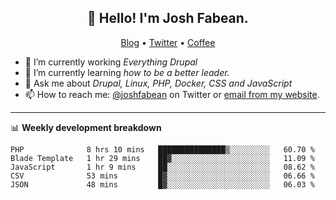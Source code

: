 <h2 align="center">👋 Hello! I'm Josh Fabean.</h2>
<p align="center">
  <a href="https://joshfabean.com">Blog</a> •
  <a href="https://twitter.com/fabean">Twitter</a> •
  <a href="https://www.buymeacoffee.com/LSxne6Yr4">Coffee</a>
</p>

- 🔭 I’m currently working *Everything Drupal*
- 🌱 I’m currently learning *how to be a better leader.*
- 💬 Ask me about *Drupal, Linux, PHP, Docker, CSS and JavaScript*
- 📫 How to reach me: [@joshfabean](https://twitter.com/joshfabean) on Twitter or [email from my website](https://joshfabean.com).

-------

📊 **Weekly development breakdown**
<!--START_SECTION:waka-->
```text
PHP              8 hrs 10 mins   ███████████████▒░░░░░░░░░   60.70 % 
Blade Template   1 hr 29 mins    ██▓░░░░░░░░░░░░░░░░░░░░░░   11.09 % 
JavaScript       1 hr 9 mins     ██░░░░░░░░░░░░░░░░░░░░░░░   08.62 % 
CSV              53 mins         █▓░░░░░░░░░░░░░░░░░░░░░░░   06.66 % 
JSON             48 mins         █▓░░░░░░░░░░░░░░░░░░░░░░░   06.03 % 
```
<!--END_SECTION:waka-->

<!--
**fabean/fabean** is a ✨ _special_ ✨ repository because its `README.md` (this file) appears on your GitHub profile.

Here are some ideas to get you started:

- 🔭 I’m currently working on ...
- 🌱 I’m currently learning ...
- 👯 I’m looking to collaborate on ...
- 🤔 I’m looking for help with ...
- 💬 Ask me about ...
- 📫 How to reach me: ...
- 😄 Pronouns: ...
- ⚡ Fun fact: ...
-->
